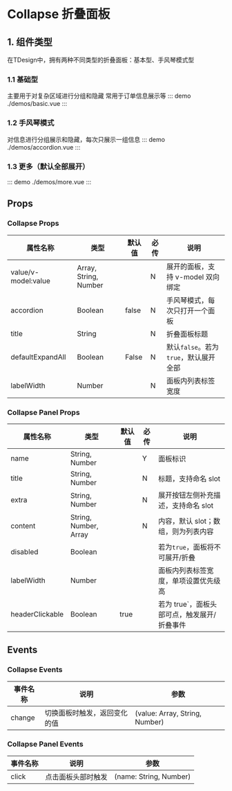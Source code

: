 # Collapse 折叠面板

## 1. 组件类型
在TDesign中，拥有两种不同类型的折叠面板：基本型、手风琴模式型

### 1.1 基础型
主要用于对复杂区域进行分组和隐藏 常用于订单信息展示等
::: demo ./demos/basic.vue
:::

### 1.2 手风琴模式
对信息进行分组展示和隐藏，每次只展示一组信息
::: demo ./demos/accordion.vue
:::

### 1.3 更多（默认全部展开）
::: demo ./demos/more.vue
:::

## Props

### Collapse Props

| 属性名称            | 类型                  | 默认值 | 必传 | 说明                                  |
| ------------------- | --------------------- | ------ | ---- | ------------------------------------- |
| value/v-model:value | Array, String, Number |        | N    | 展开的面板，支持 v-model 双向绑定     |
| accordion           | Boolean               | false  | N    | 手风琴模式，每次只打开一个面板        |
| title               | String                |        | N    | 折叠面板标题                          |
| defaultExpandAll    | Boolean               | False  | N    | 默认`false`。若为`true`，默认展开全部 |
| labelWidth          | Number                |        | N    | 面板内列表标签宽度                    |

### Collapse Panel Props

| 属性名称        | 类型                  | 默认值 | 必传 | 说明                                        |
| --------------- | --------------------- | ------ | ---- | ------------------------------------------- |
| name            | String, Number        |        | Y    | 面板标识                                    |
| title           | String, Number        |        | N    | 标题，支持命名 slot                         |
| extra           | String, Number        |        | N    | 展开按钮左侧补充描述，支持命名 slot         |
| content         | String, Number, Array |        | N    | 内容，默认 slot；数组，则为列表内容         |
| disabled        | Boolean               |        |      | 若为`true`，面板将不可展开/折叠             |
| labelWidth      | Number                |        |      | 面板内列表标签宽度，单项设置优先级高        |
| headerClickable | Boolean               | true   |      | 若为 true`，面板头部可点，触发展开/折叠事件 |

## Events

### Collapse Events

| 事件名称 | 说明                         | 参数                           |
| -------- | ---------------------------- | ------------------------------ |
| change   | 切换面板时触发，返回变化的值 | (value: Array, String, Number) |

### Collapse Panel Events

| 事件名称 | 说明               | 参数                   |
| -------- | ------------------ | ---------------------- |
| click    | 点击面板头部时触发 | (name: String, Number) |
